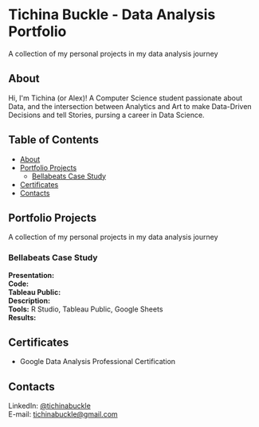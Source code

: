 # Tichina Buckle - Data Analysis Portfolio
A collection of my personal projects in my data analysis journey

## About
Hi, I'm Tichina (or Alex)! A Computer Science student passionate about Data, and the intersection between Analytics and Art to make Data-Driven Decisions and tell Stories, pursing a career in Data Science.

## Table of Contents
- [About](#about)
- [Portfolio Projects](#portfolio-projects)
	+ [Bellabeats Case Study](#bellabeats-case-study)
- [Certificates](#certificates)
- [Contacts](#contacts)

## Portfolio Projects
A collection of my personal projects in my data analysis journey

### Bellabeats Case Study
**Presentation:**
<br>
**Code:**
<br>
**Tableau Public:**
<br>
**Description:**
<br>
**Tools:** R Studio, Tableau Public, Google Sheets
<br>
**Results:**


## Certificates
- Google Data Analysis Professional Certification

## Contacts
LinkedIn: [@tichinabuckle](https://www.linkedin.com/in/tichinabuckle/)
<br>
E-mail: tichinabuckle@gmail.com

